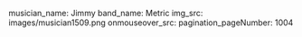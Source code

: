 musician_name: Jimmy
band_name: Metric
img_src: images/musician1509.png
onmouseover_src: 
pagination_pageNumber: 1004